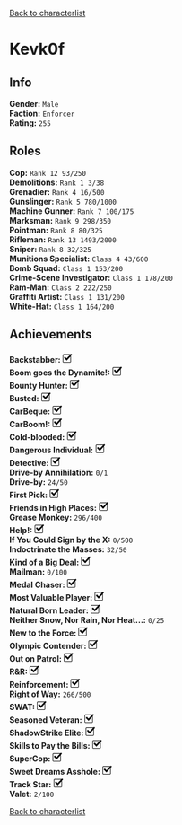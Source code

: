 [Back to characterlist](../Overview.md)

# Kevk0f

## Info

**Gender:** `Male`  
**Faction:** `Enforcer`  
**Rating:** `255`  

## Roles

**Cop:** `Rank 12 93/250`  
**Demolitions:** `Rank 1 3/38`  
**Grenadier:** `Rank 4 16/500`  
**Gunslinger:** `Rank 5 780/1000`  
**Machine Gunner:** `Rank 7 100/175`  
**Marksman:** `Rank 9 298/350`  
**Pointman:** `Rank 8 80/325`  
**Rifleman:** `Rank 13 1493/2000`  
**Sniper:** `Rank 8 32/325`  
**Munitions Specialist:** `Class 4 43/600`  
**Bomb Squad:** `Class 1 153/200`  
**Crime-Scene Investigator:** `Class 1 178/200`  
**Ram-Man:** `Class 2 222/250`  
**Graffiti Artist:** `Class 1 131/200`  
**White-Hat:** `Class 1 164/200`  

## Achievements

**Backstabber:** ![Check](../../Images/check.png)  
**Boom goes the Dynamite!:** ![Check](../../Images/check.png)  
**Bounty Hunter:** ![Check](../../Images/check.png)  
**Busted:** ![Check](../../Images/check.png)  
**CarBeque:** ![Check](../../Images/check.png)  
**CarBoom!:** ![Check](../../Images/check.png)  
**Cold-blooded:** ![Check](../../Images/check.png)  
**Dangerous Individual:** ![Check](../../Images/check.png)  
**Detective:** ![Check](../../Images/check.png)  
**Drive-by Annihilation:** `0/1`  
**Drive-by:** `24/50`  
**First Pick:** ![Check](../../Images/check.png)  
**Friends in High Places:** ![Check](../../Images/check.png)  
**Grease Monkey:** `296/400`  
**Help!:** ![Check](../../Images/check.png)  
**If You Could Sign by the X:** `0/500`  
**Indoctrinate the Masses:** `32/50`  
**Kind of a Big Deal:** ![Check](../../Images/check.png)  
**Mailman:** `0/100`  
**Medal Chaser:** ![Check](../../Images/check.png)  
**Most Valuable Player:** ![Check](../../Images/check.png)  
**Natural Born Leader:** ![Check](../../Images/check.png)  
**Neither Snow, Nor Rain, Nor Heat...:** `0/25`  
**New to the Force:** ![Check](../../Images/check.png)  
**Olympic Contender:** ![Check](../../Images/check.png)  
**Out on Patrol:** ![Check](../../Images/check.png)  
**R&R:** ![Check](../../Images/check.png)  
**Reinforcement:** ![Check](../../Images/check.png)  
**Right of Way:** `266/500`  
**SWAT:** ![Check](../../Images/check.png)   
**Seasoned Veteran:** ![Check](../../Images/check.png)  
**ShadowStrike Elite:** ![Check](../../Images/check.png)  
**Skills to Pay the Bills:** ![Check](../../Images/check.png)  
**SuperCop:** ![Check](../../Images/check.png)  
**Sweet Dreams Asshole:** ![Check](../../Images/check.png)  
**Track Star:** ![Check](../../Images/check.png)  
**Valet:** `2/100`  

[Back to characterlist](../Overview.md)

